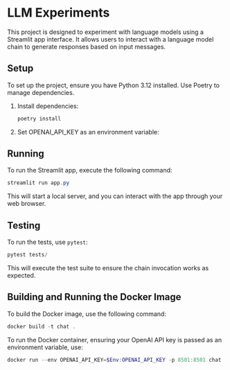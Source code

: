 # LLM Experiments

This project is designed to experiment with language models using a Streamlit app interface. It allows users to interact with a language model chain to generate responses based on input messages.

## Setup

To set up the project, ensure you have Python 3.12 installed. Use Poetry to manage dependencies.

1. Install dependencies:
   ```powershell
   poetry install
   ```

2. Set OPENAI_API_KEY as an environment variable:

## Running
To run the Streamlit app, execute the following command:
```powershell
streamlit run app.py
```

This will start a local server, and you can interact with the app through your web browser.

## Testing

To run the tests, use `pytest`:
```powershell
pytest tests/
```

This will execute the test suite to ensure the chain invocation works as expected.

## Building and Running the Docker Image

To build the Docker image, use the following command:
```powershell
docker build -t chat .
```

To run the Docker container, ensuring your OpenAI API key is passed as an environment variable, use:
```powershell
docker run --env OPENAI_API_KEY=$Env:OPENAI_API_KEY -p 8501:8501 chat
```

